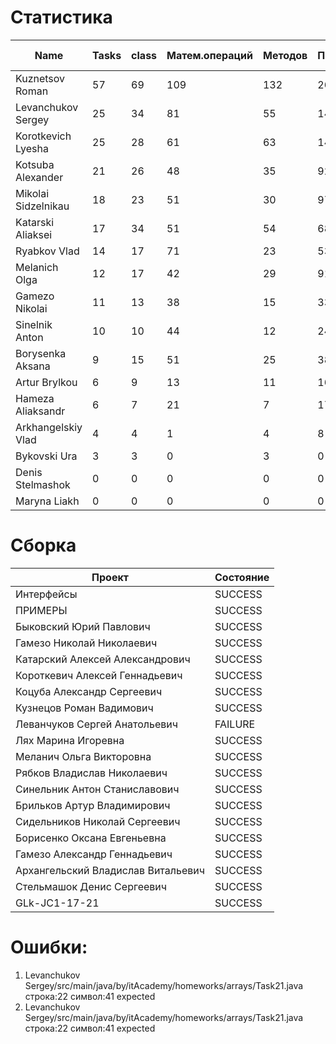 # Статистика

| Name | Tasks | class | Матем.операций | Методов | Присваиваний | анон.класов | внутр.класов | констант | логирование | лямбды | переменных | перхватов исключений | приват. методов | приват. полей | сравнений | циклов |
| --- | --- | --- | --- | --- | --- | --- | --- | --- | --- | --- | --- | --- | --- | --- | --- | --- |
| Kuznetsov Roman | 57 | 69 | 109 | 132 | 266 | 2 | 0 | 2 | 0 | 1 | 198 | 3 | 6 | 10 | 18 | 42 |
| Levanchukov Sergey | 25 | 34 | 81 | 55 | 141 | 0 | 1 | 0 | 0 | 0 | 104 | 0 | 7 | 4 | 18 | 33 |
| Korotkevich Lyesha | 25 | 28 | 61 | 63 | 144 | 0 | 0 | 0 | 0 | 0 | 99 | 0 | 0 | 0 | 16 | 30 |
| Kotsuba Alexander | 21 | 26 | 48 | 35 | 92 | 0 | 0 | 0 | 0 | 0 | 80 | 0 | 3 | 2 | 12 | 19 |
| Mikolai Sidzelnikau | 18 | 23 | 51 | 30 | 97 | 0 | 0 | 0 | 0 | 0 | 65 | 0 | 0 | 0 | 8 | 11 |
| Katarski Aliaksei | 17 | 34 | 51 | 54 | 68 | 0 | 0 | 0 | 0 | 0 | 58 | 0 | 12 | 8 | 16 | 20 |
| Ryabkov Vlad | 14 | 17 | 71 | 23 | 53 | 0 | 0 | 0 | 0 | 0 | 51 | 0 | 1 | 0 | 49 | 4 |
| Melanich Olga | 12 | 17 | 42 | 29 | 91 | 0 | 0 | 0 | 0 | 0 | 77 | 0 | 0 | 0 | 31 | 0 |
| Gamezo Nikolai | 11 | 13 | 38 | 15 | 33 | 0 | 0 | 0 | 0 | 0 | 33 | 0 | 0 | 0 | 9 | 1 |
| Sinelnik Anton | 10 | 10 | 44 | 12 | 24 | 0 | 0 | 0 | 0 | 0 | 24 | 0 | 2 | 0 | 34 | 0 |
| Borysenka Aksana | 9 | 15 | 51 | 25 | 38 | 0 | 0 | 0 | 0 | 0 | 37 | 0 | 8 | 2 | 17 | 6 |
| Artur Brylkou | 6 | 9 | 13 | 11 | 16 | 0 | 0 | 0 | 0 | 0 | 16 | 0 | 1 | 0 | 1 | 2 |
| Hameza Aliaksandr | 6 | 7 | 21 | 7 | 17 | 0 | 0 | 0 | 0 | 0 | 17 | 0 | 0 | 0 | 0 | 0 |
| Arkhangelskiy Vlad | 4 | 4 | 1 | 4 | 8 | 0 | 0 | 0 | 0 | 0 | 8 | 0 | 0 | 0 | 0 | 0 |
| Bykovski Ura | 3 | 3 | 0 | 3 | 0 | 0 | 0 | 0 | 0 | 0 | 0 | 0 | 0 | 0 | 0 | 0 |
| Denis Stelmashok | 0 | 0 | 0 | 0 | 0 | 0 | 0 | 0 | 0 | 0 | 0 | 0 | 0 | 0 | 0 | 0 |
| Maryna Liakh | 0 | 0 | 0 | 0 | 0 | 0 | 0 | 0 | 0 | 0 | 0 | 0 | 0 | 0 | 0 | 0 |


# Сборка

| Проект | Состояние |
| --- | --- |
| Интерфейсы  | SUCCESS |
| ПРИМЕРЫ  | SUCCESS |
| Быковский Юрий Павлович  | SUCCESS |
| Гамезо Николай Николаевич  | SUCCESS |
| Катарский Алексей Александрович  | SUCCESS |
| Короткевич Алексей Геннадьевич  | SUCCESS |
| Коцуба Александр Сергеевич  | SUCCESS |
| Кузнецов Роман Вадимович  | SUCCESS |
| Леванчуков Сергей Анатольевич  | FAILURE |
| Лях Марина Игоревна  | SUCCESS |
| Меланич Ольга Викторовна  | SUCCESS |
| Рябков Владислав Николаевич  | SUCCESS |
| Синельник Антон Станиславович  | SUCCESS |
| Брильков Артур Владимирович  | SUCCESS |
| Сидельников Николай Сергеевич  | SUCCESS |
| Борисенко Оксана Евгеньевна  | SUCCESS |
| Гамезо Александр Геннадьевич  | SUCCESS |
| Архангельский Владислав Витальевич  | SUCCESS |
| Стельмашок Денис Сергеевич  | SUCCESS |
| GLk-JC1-17-21  | SUCCESS |


# Ошибки:

1. Levanchukov Sergey/src/main/java/by/itAcademy/homeworks/arrays/Task21.java строка:22 символ:41 <identifier> expected
1. Levanchukov Sergey/src/main/java/by/itAcademy/homeworks/arrays/Task21.java строка:22 символ:41 <identifier> expected
